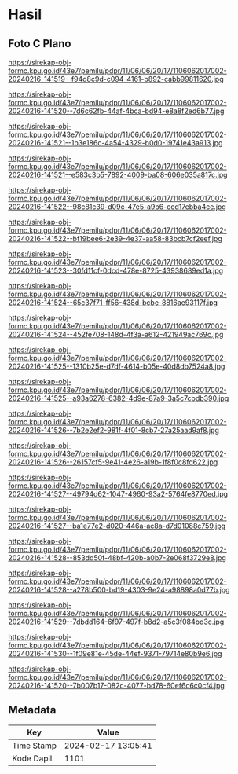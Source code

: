 # Hasil

## Foto C Plano

https://sirekap-obj-formc.kpu.go.id/43e7/pemilu/pdpr/11/06/06/20/17/1106062017002-20240216-141519--f94d8c9d-c094-4161-b892-cabb99811620.jpg

https://sirekap-obj-formc.kpu.go.id/43e7/pemilu/pdpr/11/06/06/20/17/1106062017002-20240216-141520--7d6c62fb-44af-4bca-bd94-e8a8f2ed6b77.jpg

https://sirekap-obj-formc.kpu.go.id/43e7/pemilu/pdpr/11/06/06/20/17/1106062017002-20240216-141521--1b3e186c-4a54-4329-b0d0-19741e43a913.jpg

https://sirekap-obj-formc.kpu.go.id/43e7/pemilu/pdpr/11/06/06/20/17/1106062017002-20240216-141521--e583c3b5-7892-4009-ba08-606e035a817c.jpg

https://sirekap-obj-formc.kpu.go.id/43e7/pemilu/pdpr/11/06/06/20/17/1106062017002-20240216-141522--98c81c39-d09c-47e5-a9b6-ecd17ebba4ce.jpg

https://sirekap-obj-formc.kpu.go.id/43e7/pemilu/pdpr/11/06/06/20/17/1106062017002-20240216-141522--bf19bee6-2e39-4e37-aa58-83bcb7cf2eef.jpg

https://sirekap-obj-formc.kpu.go.id/43e7/pemilu/pdpr/11/06/06/20/17/1106062017002-20240216-141523--30fd11cf-0dcd-478e-8725-43938689ed1a.jpg

https://sirekap-obj-formc.kpu.go.id/43e7/pemilu/pdpr/11/06/06/20/17/1106062017002-20240216-141524--65c37f71-ff56-438d-bcbe-8816ae93117f.jpg

https://sirekap-obj-formc.kpu.go.id/43e7/pemilu/pdpr/11/06/06/20/17/1106062017002-20240216-141524--452fe708-148d-4f3a-a612-421949ac769c.jpg

https://sirekap-obj-formc.kpu.go.id/43e7/pemilu/pdpr/11/06/06/20/17/1106062017002-20240216-141525--1310b25e-d7df-4614-b05e-40d8db7524a8.jpg

https://sirekap-obj-formc.kpu.go.id/43e7/pemilu/pdpr/11/06/06/20/17/1106062017002-20240216-141525--a93a6278-6382-4d9e-87a9-3a5c7cbdb390.jpg

https://sirekap-obj-formc.kpu.go.id/43e7/pemilu/pdpr/11/06/06/20/17/1106062017002-20240216-141526--7b2e2ef2-981f-4f01-8cb7-27a25aad9af8.jpg

https://sirekap-obj-formc.kpu.go.id/43e7/pemilu/pdpr/11/06/06/20/17/1106062017002-20240216-141526--26157cf5-9e41-4e26-a19b-1f8f0c8fd622.jpg

https://sirekap-obj-formc.kpu.go.id/43e7/pemilu/pdpr/11/06/06/20/17/1106062017002-20240216-141527--49794d62-1047-4960-93a2-5764fe8770ed.jpg

https://sirekap-obj-formc.kpu.go.id/43e7/pemilu/pdpr/11/06/06/20/17/1106062017002-20240216-141527--ba1e77e2-d020-446a-ac8a-d7d01088c759.jpg

https://sirekap-obj-formc.kpu.go.id/43e7/pemilu/pdpr/11/06/06/20/17/1106062017002-20240216-141528--853dd50f-48bf-420b-a0b7-2e068f3729e8.jpg

https://sirekap-obj-formc.kpu.go.id/43e7/pemilu/pdpr/11/06/06/20/17/1106062017002-20240216-141528--a278b500-bd19-4303-9e24-a98898a0d77b.jpg

https://sirekap-obj-formc.kpu.go.id/43e7/pemilu/pdpr/11/06/06/20/17/1106062017002-20240216-141529--7dbdd164-6f97-497f-b8d2-a5c3f084bd3c.jpg

https://sirekap-obj-formc.kpu.go.id/43e7/pemilu/pdpr/11/06/06/20/17/1106062017002-20240216-141530--1f09e81e-45de-44ef-9371-79714e80b9e6.jpg

https://sirekap-obj-formc.kpu.go.id/43e7/pemilu/pdpr/11/06/06/20/17/1106062017002-20240216-141520--7b007b17-082c-4077-bd78-60ef6c6c0cf4.jpg


## Metadata

| Key        | Value               |
| ---------- | ------------------- |
| Time Stamp | 2024-02-17 13:05:41 |
| Kode Dapil | 1101                |




